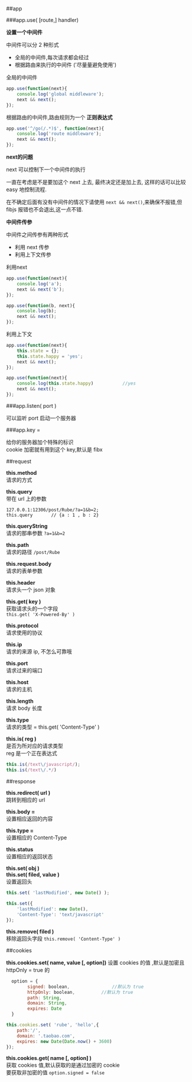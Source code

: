 ##app

###app.use( [route,] handler)          

**设置一个中间件**							

中间件可以分 2 种形式								

* 全局的中间件,每次请求都会经过					
* 根据路由来执行的中间件 ('尽量量避免使用')   		

全局的中间件				
			
```javascript							
app.use(function(next){
	console.log('global middleware');
	next && next();
});
```						

根据路由的中间件,路由规则为一个 **正则表达式** 

```javascript       
app.use('^/go(/.*)$', function(next){
	console.log('route middleware');
	next && next();
});  
```								

**next的问题**        

next 可以控制下一个中间件的执行				

一直在考虑是不是要加这个 next 上去, 最终决定还是加上去, 这样的话可以比较 easy 地控制流程.

在不确定后面有没有中间件的情况下请使用 ``` next && next() ```,来确保不报错,但fibjs 报错也不会退出,这一点不错.

**中间件传参**							

中间件之间传参有两种形式

* 利用 next 传参      
* 利用上下文传参    

利用next          

```javascript					
app.use(function(next){
	console.log('a');
	next && next('b');
});

app.use(function(b, next){
	console.log(b);
	next && next();
});
```          

利用上下文

```javascript
app.use(function(next){
	this.state = {};
	this.state.happy = 'yes';
	next && next();
});

app.use(function(next){
	console.log(this.state.happy)			//yes
	next && next();
});
```

###app.listen( port )						

可以监听 port 启动一个服务器						

###app.key =   

给你的服务器加个特殊的标识						
cookie 加密就有用到这个 key,默认是 fibx

##request

**this.method**								
请求的方式							

**this.query**					
带在 url 上的参数            
 
```
127.0.0.1:12306/post/Rube/?a=1&b=2;												
this.query       // {a : 1 , b : 2}
```

**this.queryString**							
请求的那串参数 ```?a=1&b=2```

**this.path**					
请求的路径 ```/post/Rube```

**this.request.body**						
请求的表单参数

**this.header**						
请求头一个 json 对象				

**this.get( key )**							
获取请求头的一个字段					
```this.get( 'X-Powered-By' )```				

**this.protocol**					
请求使用的协议					

**this.ip**					
请求的来源 ip, 不怎么可靠哦					

**this.port**						
请求过来的端口 					

**this.host**      				
请求的主机

**this.length**        			
请求 body 长度

**this.type**						
请求的类型 = this.get( 'Content-Type' )			
	
**this.is( reg )**					
是否为所对应的请求类型					
reg 是一个正在表达式			
			
```javascript				
this.is(/text\/javascript/);
this.is(/text\/.*/)
```

##response

**this.redirect( url )**						
跳转到相应的 url							

**this.body =**				
设置相应返回的内容						

**this.type =**					
设置相应的 Content-Type
	
**this.status**						
设置相应的返回状态 					

**this.set( obj )**							
**this.set( filed, value )**					
设置返回头				
						
```javascript
this.set( 'lastModified', new Date() );		
		
this.set({
	'lastModified': new Date(),
	'Content-Type': 'text/javascript'
});		
```

**this.remove( filed )**			
移除返回头字段	
```this.remove( 'Content-Type' )```
	
##cookies						

**this.cookies.set( name, value [, option])**
设置 cookies 的值	,默认是加密且 httpOnly = true 的						

```javascript
  option = {
  		signed: boolean,				//默认为 true
  		httpOnly: boolean, 			//默认为 true
  		path: String,
  		domain: String,
  		expires: Date
  }
```
				
```javascript					
this.cookies.set( 'rube', 'hello',{
	path:'/',
	domain: '.taobao.com',
	expires: new Date(Date.now() + 3600)
});
```


**this.cookies.get( name [, option] )**				
获取 cookies 值,默认获取的是通过加密的 cookie						
要获取非加密的值 ```option.signed = false```



